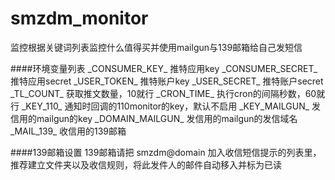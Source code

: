 # smzdm_monitor
监控根据关键词列表监控什么值得买并使用mailgun与139邮箱给自己发短信

####环境变量列表
\_CONSUMER\_KEY\_ 推特应用key
\_CONSUMER\_SECRET\_ 推特应用secret
\_USER\_TOKEN\_ 推特账户key
\_USER\_SECRET\_ 推特账户secret
\_TL\_COUNT\_ 获取推文数量，10就行
\_CRON\_TIME\_ 执行cron的间隔秒数，60就行
\_KEY\_110\_ 通知时回调的110monitor的key，默认不启用
\_KEY\_MAILGUN\_ 发信用的mailgun的key
\_DOMAIN\_MAILGUN\_ 发信用的mailgun的发信域名
\_MAIL\_139\_ 收信用的139邮箱

####139邮箱设置
139邮箱请把 smzdm@domain 加入收信短信提示的列表里，推荐建立文件夹以及收信规则，将此发件人的邮件自动移入并标为已读